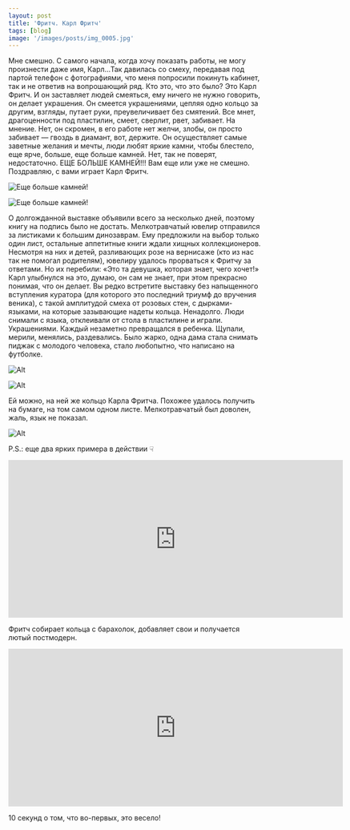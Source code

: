 ```yaml
---
layout: post
title: 'Фритч. Карл Фритч'
tags: [blog]
image: '/images/posts/img_0005.jpg'
---
```


Мне смешно. С самого начала, когда хочу показать работы, не могу произнести даже имя, Карл…Так давилась со смеху, передавая под партой телефон с фотографиями, что меня попросили покинуть кабинет, так и не ответив на вопрошающий ряд. Кто это, что это было? Это Карл Фритч. И он заставляет людей смеяться, ему ничего не нужно говорить, он делает украшения. Он смеется украшениями, цепляя одно кольцо за другим, взгляды, путает руки, преувеличивает без смятений. Все мнет, драгоценности под пластилин, смеет, сверлит, рвет, забивает. На мнение. Нет, он скромен, в его работе нет желчи, злобы, он просто забивает — гвоздь в диамант, вот, держите. Он осуществляет самые заветные желания и мечты, люди любят яркие камни, чтобы блестело, еще ярче, больше, еще больше камней. Нет, так не поверят, недостаточно. ЕЩЕ БОЛЬШЕ КАМНЕЙ!!! Вам еще или уже не смешно. Поздравляю, с вами играет Карл Фритч.

![Еще больше камней!](/images/posts/img_0005-1.jpg)

![Еще больше камней!](/images/posts/img_0005-2.jpg)

О долгожданной выставке объявили всего за несколько дней, поэтому книгу на подпись было не достать. Мелкотравчатый ювелир отправился за листиками к большим динозаврам. Ему предложили на выбор только один лист, остальные аппетитные книги ждали хищных коллекционеров. Несмотря на них и детей, разливающих розе на вернисаже (кто из нас так не помогал родителям), ювелиру удалось прорваться к Фритчу за ответами. Но их перебили: «Это та девушка, которая знает, чего хочет!» Карл улыбнулся на это, думаю, он сам не знает, при этом прекрасно понимая, что он делает. Вы редко встретите выставку без напыщенного вступления куратора (для которого это последний триумф до вручения веника), с такой амплитудой смеха от розовых стен, с дырками-языками, на которые зазывающие надеты кольца. Ненадолго. Люди снимали с языка, отклеивали от стола в пластилине и играли. Украшениями. Каждый незаметно превращался в ребенка. Щупали, мерили, менялись, раздевались. Было жарко, одна дама стала снимать пиджак с молодого человека, стало любопытно, что написано на футболке.

![Alt](/images/posts/img_0005-3.jpg)

![Alt](/images/posts/img_0005-4.jpg)

Ей можно, на ней же кольцо Карла Фритча. Похожее удалось получить на бумаге, на том самом одном листе. Мелкотравчатый был доволен, жаль, язык не показал.

![Alt](/images/posts/img_0005-5.jpg)

P.S.: еще два ярких примера в действии ☟

<iframe width="668" height="315" src="https://www.youtube.com/embed/ULlz19-OstE" frameborder="0" allow="autoplay; encrypted-media" allowfullscreen></iframe>

Фритч собирает кольца с барахолок, добавляет свои и получается лютый постмодерн.

<iframe width="668" height="315" src="https://www.youtube.com/embed/wRtisvV91S4" frameborder="0" allow="autoplay; encrypted-media" allowfullscreen></iframe>

10 секунд о том, что во-первых, это весело!
